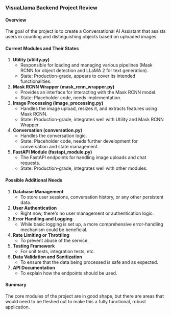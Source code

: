### VisuaLlama Backend Project Review

#### Overview

The goal of the project is to create a Conversational AI Assistant that assists users in counting and distinguishing objects based on uploaded images.

#### Current Modules and Their States

1. **Utility (utility.py)**
   * Responsible for loading and managing various pipelines (Mask RCNN for object detection and LLaMA 2 for text generation).
   * State: Production-grade, appears to cover its intended functionalities.
2. **Mask RCNN Wrapper (mask_rcnn_wrapper.py)**
   * Provides an interface for interacting with the Mask RCNN model.
   * State: Placeholder code, needs implementation.
3. **Image Processing (image_processing.py)**
   * Handles the image upload, resizes it, and extracts features using Mask RCNN.
   * State: Production-grade, integrates well with Utility and Mask RCNN Wrapper.
4. **Conversation (conversation.py)**
   * Handles the conversation logic.
   * State: Placeholder code, needs further development for conversation and state management.
5. **FastAPI Module (fastapi_module.py)**
   * The FastAPI endpoints for handling image uploads and chat requests.
   * State: Production-grade, integrates well with other modules.

#### Possible Additional Needs

1. **Database Management**
   * To store user sessions, conversation history, or any other persistent data.
2. **User Authentication**
   * Right now, there's no user management or authentication logic.
3. **Error Handling and Logging**
   * While basic logging is set up, a more comprehensive error-handling mechanism could be beneficial.
4. **Rate Limiting or Throttling**
   * To prevent abuse of the service.
5. **Testing Framework**
   * For unit tests, integration tests, etc.
6. **Data Validation and Sanitization**
   * To ensure that the data being processed is safe and as expected.
7. **API Documentation**
   * To explain how the endpoints should be used.

#### Summary

The core modules of the project are in good shape, but there are areas that would need to be fleshed out to make this a fully functional, robust application.
